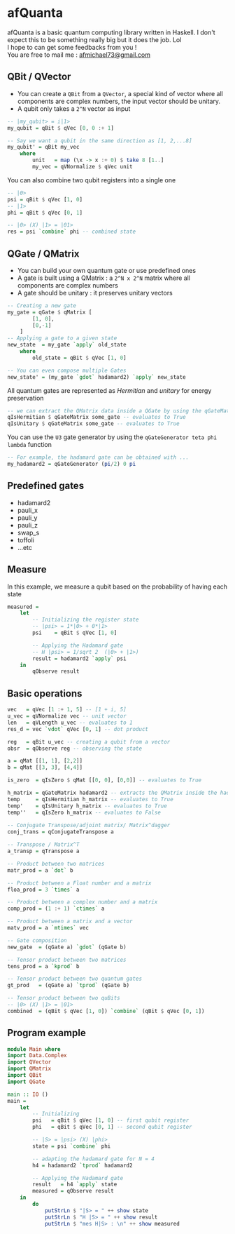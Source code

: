 # afQuanta
afQuanta is a basic quantum computing library written in Haskell.
I don't expect this to be something really big but it does the job. Lol</br>
I hope to can get some feedbacks from you ! </br>
You are free to mail me : afmichael73@gmail.com

## QBit / QVector
* You can create a `QBit` from a `QVector`, a special kind of vector where all components are complex numbers, the input vector should be unitary.
* A qubit only takes a `2^N` vector as input

```Haskell
-- |my_qubit> = i|1>
my_qubit = qBit $ qVec [0, 0 :+ 1]

-- Say we want a qubit in the same direction as [1, 2,...8]
my_qubit' = qBit my_vec
	where
		unit   = map (\x -> x :+ 0) $ take 8 [1..]
		my_vec = qVNormalize $ qVec unit
```

You can also combine two qubit registers into a single one
```Haskell
-- |0>
psi = qBit $ qVec [1, 0]
-- |1>
phi = qBit $ qVec [0, 1]

-- |0> (X) |1> = |01>
res = psi `combine` phi -- combined state
```

## QGate / QMatrix
* You can build your own quantum gate or use predefined ones
* A gate is built using a QMatrix : a `2^N x 2^N` matrix where all components are complex numbers
* A gate should be unitary : it preserves unitary vectors

```Haskell
-- Creating a new gate
my_gate = qGate $ qMatrix [
		[1, 0],
		[0,-1]
	]
-- Applying a gate to a given state
new_state  = my_gate `apply` old_state
	where 
		old_state = qBit $ qVec [1, 0]

-- You can even compose multiple Gates
new_state' = (my_gate `gdot` hadamard2) `apply` new_state
```
All quantum gates are represented as *Hermitian* and *unitary* for energy preservation
```Haskell
-- we can extract the QMatrix data inside a QGate by using the qGateMatrix function
qIsHermitian $ qGateMatrix some_gate -- evaluates to True
qIsUnitary $ qGateMatrix some_gate -- evaluates to True
```

You can use the `U3` gate generator by using the `qGateGenerator teta phi lambda` function
```Haskell
-- For example, the hadamard gate can be obtained with ...
my_hadamard2 = qGateGenerator (pi/2) 0 pi
```

## Predefined gates
* hadamard2
* pauli_x
* pauli_y
* pauli_z
* swap_s
* toffoli
* ...etc

## Measure
In this example, we measure a qubit based on the probability of having each state
```Haskell
measured =
	let
		-- Initializing the register state
		-- |psi> = 1*|0> + 0*|1>
		psi    = qBit $ qVec [1, 0]

		-- Applying the Hadamard gate
		-- H |psi> = 1/sqrt 2  (|0> + |1>)
		result = hadamard2 `apply` psi
	in
		qObserve result
```
## Basic operations
```Haskell
vec   = qVec [1 :+ 1, 5] -- [1 + i, 5]
u_vec = qVNormalize vec -- unit vector
len   = qVLength u_vec -- evaluates to 1
res_d = vec `vdot` qVec [0, 1] -- dot product

reg   = qBit u_vec -- creating a qubit from a vector
obsr  = qObserve reg -- observing the state

a = qMat [[1, 1], [2,2]]
b = qMat [[3, 3], [4,4]]

is_zero  = qIsZero $ qMat [[0, 0], [0,0]] -- evaluates to True

h_matrix = qGateMatrix hadamard2 -- extracts the QMatrix inside the hadamard2 gate
temp     = qIsHermitian h_matrix -- evaluates to True
temp'    = qIsUnitary h_matrix -- evaluates to True
temp''   = qIsZero h_matrix -- evaluates to False
 
-- Conjugate Transpose/adjoint matrix/ Matrix^dagger
conj_trans = qConjugateTranspose a

-- Transpose / Matrix^T
a_transp = qTranspose a

-- Product between two matrices
matr_prod = a `dot` b

-- Product between a Float number and a matrix
floa_prod = 3 `times` a

-- Product between a complex number and a matrix
comp_prod = (1 :+ 1) `ctimes` a

-- Product between a matrix and a vector
matv_prod = a `mtimes` vec

-- Gate composition
new_gate  = (qGate a) `gdot` (qGate b)

-- Tensor product between two matrices
tens_prod = a `kprod` b

-- Tensor product between two quantum gates
gt_prod   = (qGate a) `tprod` (qGate b)

-- Tensor product between two quBits
-- |0> (X) |1> = |01>
combined  = (qBit $ qVec [1, 0]) `combine` (qBit $ qVec [0, 1])
```
## Program example
```Haskell
module Main where
import Data.Complex
import QVector
import QMatrix
import QBit
import QGate

main :: IO ()
main = 
	let
		-- Initializing
		psi   = qBit $ qVec [1, 0] -- first qubit register
		phi   = qBit $ qVec [0, 1] -- second qubit register

		-- |S> = |psi> (X) |phi>
		state = psi `combine` phi

		-- adapting the hadamard gate for N = 4
		h4 = hadamard2 `tprod` hadamard2

		-- Applying the Hadamard gate
		result   = h4 `apply` state
		measured = qObserve result 
	in
		do
			putStrLn $ "|S> = " ++ show state
			putStrLn $ "H |S> = " ++ show result
			putStrLn $ "mes H|S> : \n" ++ show measured
```